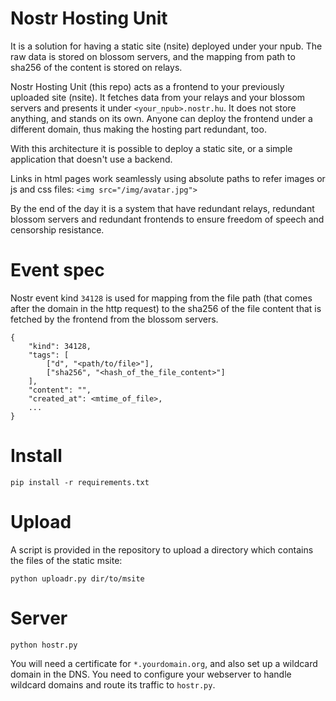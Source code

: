 Nostr Hosting Unit
==================

It is a solution for having a static site (nsite) deployed under your npub.
The raw data is stored on blossom servers, and the mapping from path to sha256 of the content is stored on relays.

Nostr Hosting Unit (this repo) acts as a frontend to your previously uploaded site (nsite). It fetches data from your relays and your blossom servers and presents it under `<your_npub>.nostr.hu`. It does not store anything, and stands on its own. Anyone can deploy the frontend under a different domain, thus making the hosting part redundant, too.

With this architecture it is possible to deploy a static site, or a simple application that doesn't use a backend.

Links in html pages work seamlessly using absolute paths to refer images or js and css files: `<img src="/img/avatar.jpg">`

By the end of the day it is a system that have redundant relays, redundant blossom servers and redundant frontends to ensure freedom of speech and censorship resistance.

Event spec
==========

Nostr event kind `34128` is used for mapping from the file path (that comes after the domain in the http request) to the sha256 of the file content that is fetched by the frontend from the blossom servers.

```
{
    "kind": 34128,
    "tags": [
        ["d", "<path/to/file>"],
        ["sha256", "<hash_of_the_file_content>"]
    ],
    "content": "",
    "created_at": <mtime_of_file>,
    ...
}
```

Install
=======

`pip install -r requirements.txt`

Upload
======

A script is provided in the repository to upload a directory which contains the files of the static msite:

`python uploadr.py dir/to/msite`

Server
======

`python hostr.py`

You will need a certificate for `*.yourdomain.org`, and also set up a wildcard domain in the DNS. You need to configure your webserver to handle wildcard domains and route its traffic to `hostr.py`.
